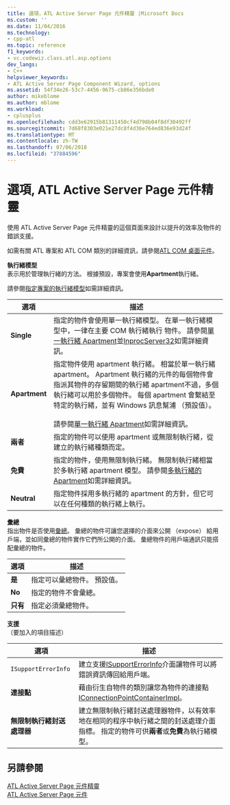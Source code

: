 ```yaml
---
title: 選項，ATL Active Server Page 元件精靈 |Microsoft Docs
ms.custom: ''
ms.date: 11/04/2016
ms.technology:
- cpp-atl
ms.topic: reference
f1_keywords:
- vc.codewiz.class.atl.asp.options
dev_langs:
- C++
helpviewer_keywords:
- ATL Active Server Page Component Wizard, options
ms.assetid: 54f34e26-53c7-4456-9675-cb86e356bde0
author: mikeblome
ms.author: mblome
ms.workload:
- cplusplus
ms.openlocfilehash: cdd3e62915b81311450cf4d798b04f8df30492ff
ms.sourcegitcommit: 7d68f8303e021e27dc8f4d36e764ed836e93d24f
ms.translationtype: MT
ms.contentlocale: zh-TW
ms.lasthandoff: 07/06/2018
ms.locfileid: "37884596"
---
```

# <a name="options-atl-active-server-page-component-wizard"></a>選項, ATL Active Server Page 元件精靈
使用 ATL Active Server Page 元件精靈的這個頁面來設計以提升的效率及物件的錯誤支援。  
  
 如需有關 ATL 專案和 ATL COM 類別的詳細資訊，請參閱[ATL COM 桌面元件](../../atl/atl-com-desktop-components.md)。  
  
 **執行緒模型**  
 表示用於管理執行緒的方法。 根據預設，專案會使用**Apartment**執行緒。  
  
 請參閱[指定專案的執行緒模型](../../atl/specifying-the-threading-model-for-a-project-atl.md)如需詳細資訊。  
  
|選項|描述|  
|------------|-----------------|  
|**Single**|指定的物件會使用單一執行緒模型。 在單一執行緒模型中，一律在主要 COM 執行緒執行 物件。 請參閱[單一執行緒 Apartment](http://msdn.microsoft.com/library/windows/desktop/ms680112)並[InprocServer32](http://msdn.microsoft.com/library/windows/desktop/ms682390)如需詳細資訊。|  
|**Apartment**|指定物件使用 apartment 執行緒。 相當於單一執行緒 apartment。 Apartment 執行緒的元件的每個物件會指派其物件的存留期間的執行緒 apartment不過，多個執行緒可以用於多個物件。 每個 apartment 會繫結至特定的執行緒，並有 Windows 訊息幫浦 （預設值）。<br /><br /> 請參閱[單一執行緒 Apartment](http://msdn.microsoft.com/library/windows/desktop/ms680112)如需詳細資訊。|  
|**兩者**|指定的物件可以使用 apartment 或無限制執行緒，從建立的執行緒種類而定。|  
|**免費**|指定的物件，使用無限制執行緒。 無限制執行緒相當於多執行緒 apartment 模型。 請參閱[多執行緒的 Apartment](http://msdn.microsoft.com/library/windows/desktop/ms693421)如需詳細資訊。|  
|**Neutral**|指定物件採用多執行緒的 apartment 的方針，但它可以在任何種類的執行緒上執行。|  
  
 **彙總**  
 指出物件是否使用[彙總](http://msdn.microsoft.com/library/windows/desktop/ms686558)。 彙總的物件可讓您選擇的介面來公開 （expose） 給用戶端，並如同彙總的物件實作它們所公開的介面。 彙總物件的用戶端通訊只能搭配彙總的物件。  
  
|選項|描述|  
|------------|-----------------|  
|**是**|指定可以彙總物件。 預設值。|  
|**No**|指定的物件不會彙總。|  
|**只有**|指定必須彙總物件。|  
  
 **支援**  
 （要加入的項目描述）  
  
|選項|描述|  
|------------|-----------------|  
|`ISupportErrorInfo`|建立支援[ISupportErrorInfo](../../atl/reference/isupporterrorinfoimpl-class.md)介面讓物件可以將錯誤資訊傳回給用戶端。|  
|**連接點**|藉由衍生自物件的類別讓您為物件的連接點[IConnectionPointContainerImpl](../../atl/reference/iconnectionpointcontainerimpl-class.md)。|  
|**無限制執行緒封送處理器**|建立無限制執行緒封送處理器物件，以有效率地在相同的程序中執行緒之間的封送處理介面指標。 指定的物件可供**兩者**或**免費**為執行緒模型。|  
  
## <a name="see-also"></a>另請參閱  
 [ATL Active Server Page 元件精靈](../../atl/reference/atl-active-server-page-component-wizard.md)   
 [ATL Active Server Page 元件](../../atl/reference/adding-an-atl-active-server-page-component.md)

